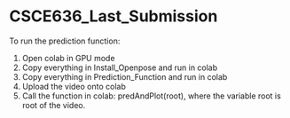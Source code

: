 # CSCE636_Last_Submission
To run the prediction function:
1. Open colab in GPU mode
2. Copy everything in Install_Openpose and run in colab
3. Copy everything in Prediction_Function and run in colab
4. Upload the video onto colab
5. Call the function in colab: predAndPlot(root), where the variable root is root of the video.
